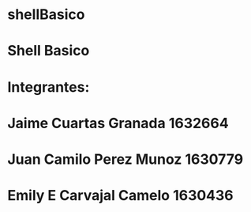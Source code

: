 # shellBasico
# Shell Basico
# Integrantes:
# Jaime Cuartas Granada 	1632664
# Juan Camilo Perez Munoz 1630779
# Emily E Carvajal Camelo 1630436
